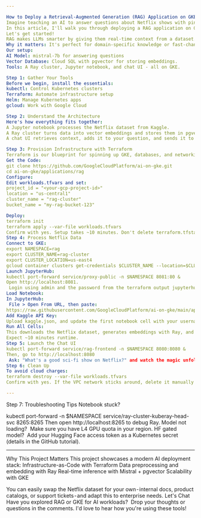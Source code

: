 ```yaml
---

How to Deploy a Retrieval-Augmented Generation (RAG) Application on GKE: A Step-by-Step Guide
Imagine teaching an AI to answer questions about Netflix shows with pinpoint accuracy. That's the power of Retrieval-Augmented Generation (RAG) - a technique that supercharges large language models (LLMs) by pairing them with a searchable knowledge base.
In this article, I'll walk you through deploying a RAG application on Google Kubernetes Engine (GKE) - step-by-step, like a classroom lab. By the end, you'll have a working chat interface powered by mistral-7b and a Netflix dataset.
Let's get started!
RAG makes LLMs smarter by giving them real-time context from a dataset. Instead of retraining the model (which is costly and slow), RAG uses a vector database to retrieve relevant info - like Netflix show descriptions - and feeds it to the LLM.
Why it matters: It's perfect for domain-specific knowledge or fast-changing content.
Our setup:
AI Model: mistral-7b for answering questions
Vector Database: Cloud SQL with pgvector for storing embeddings.
Tools: A Ray cluster, Jupyter notebook, and chat UI - all on GKE.

Step 1: Gather Your Tools
Before we begin, install the essentials:
kubectl: Control Kubernetes clusters
Terraform: Automate infrastructure setup
Helm: Manage Kubernetes apps
gcloud: Work with Google Cloud

Step 2: Understand the Architecture
Here's how everything fits together:
A Jupyter notebook processes the Netflix dataset from Kaggle.
A Ray cluster turns data into vector embeddings and stores them in pgvector.
A chat UI retrieves context, adds it to your question, and sends it to mistral-7b.

Step 3: Provision Infrastructure with Terraform
Terraform is our blueprint for spinning up GKE, databases, and networking.
Get the Code:
git clone https://github.com/GoogleCloudPlatform/ai-on-gke.git
cd ai-on-gke/applications/rag
Configure:
Edit workloads.tfvars and set:
project_id = "<your-gcp-project-id>"
location = "us-central1"
cluster_name = "rag-cluster"
bucket_name = "my-rag-bucket-123"

Deploy:
terraform init
terraform apply --var-file workloads.tfvars
Confirm with yes. Setup takes ~10 minutes. Don't delete terraform.tfstate-it tracks infrastructure.
Step 4: Process Netflix Data
Connect to GKE:
export NAMESPACE=rag
export CLUSTER_NAME=rag-cluster
export CLUSTER_LOCATION=us-east4
gcloud container clusters get-credentials $CLUSTER_NAME --location=$CLUSTER_LOCATION
Launch JupyterHub:
kubectl port-forward service/proxy-public -n $NAMESPACE 8081:80 &
Open http://localhost:8081.
 Login using admin and the password from the terraform output jupyterhub_password.
Load Notebook:
In JupyterHub:
 File > Open From URL, then paste:
https://raw.githubusercontent.com/GoogleCloudPlatform/ai-on-gke/main/applications/rag/example_notebooks/rag-kaggle-ray-sql-interactive.ipynb
Add Kaggle API Key:
Upload kaggle.json, and update the first notebook cell with your username and key.
Run All Cells:
This downloads the Netflix dataset, generates embeddings with Ray, and saves them to Cloud SQL.
Expect ~10 minutes runtime.
Step 5: Launch the Chat UI
kubectl port-forward service/rag-frontend -n $NAMESPACE 8080:8080 &
Then, go to http://localhost:8080
 Ask: "What's a good sci-fi show on Netflix?" and watch the magic unfold.
Step 6: Clean Up
To avoid cloud charges:
terraform destroy --var-file workloads.tfvars
Confirm with yes. If the VPC network sticks around, delete it manually via GCP Console.

---
```


Step 7: Troubleshooting Tips
Notebook stuck?

kubectl port-forward -n $NAMESPACE service/ray-cluster-kuberay-head-svc 8265:8265
Then open http://localhost:8265 to debug Ray.
Model not loading?
 Make sure you have L4 GPU quota in your region.
HF gated model?
 Add your Hugging Face access token as a Kubernetes secret (details in the GitHub tutorial).

---

Why This Project Matters
This project showcases a modern AI deployment stack:
Infrastructure-as-Code with Terraform
Data preprocessing and embedding with Ray
Real-time inference with Mistral + pgvector
Scalability with GKE

You can easily swap the Netflix dataset for your own - internal docs, product catalogs, or support tickets - and adapt this to enterprise needs.
Let's Chat
Have you explored RAG or GKE for AI workloads?
 Drop your thoughts or questions in the comments. I'd love to hear how you're using these tools!
